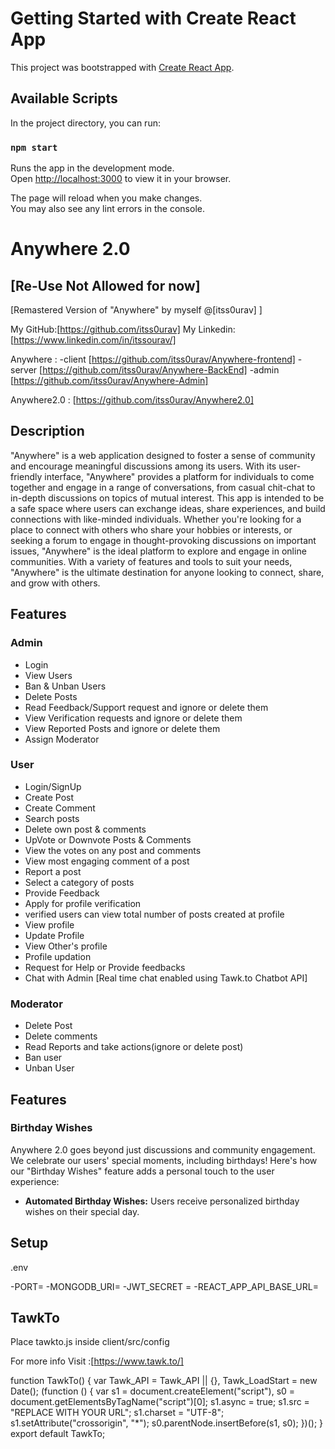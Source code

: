 # Getting Started with Create React App

This project was bootstrapped with [Create React App](https://github.com/facebook/create-react-app).

## Available Scripts

In the project directory, you can run:

### `npm start`

Runs the app in the development mode.\
Open [http://localhost:3000](http://localhost:3000) to view it in your browser.

The page will reload when you make changes.\
You may also see any lint errors in the console.

# Anywhere 2.0

## [Re-Use Not Allowed for now]

[Remastered Version of "Anywhere" by myself @[itss0urav] ]

My GitHub:[https://github.com/itss0urav]
My Linkedin:[https://www.linkedin.com/in/itssourav/]

Anywhere :
-client [https://github.com/itss0urav/Anywhere-frontend]
-server [https://github.com/itss0urav/Anywhere-BackEnd]
-admin [https://github.com/itss0urav/Anywhere-Admin]

Anywhere2.0 : [https://github.com/itss0urav/Anywhere2.0]

## Description

"Anywhere" is a web application designed to foster a sense of community and encourage meaningful discussions among its users. With its user-friendly interface, "Anywhere" provides a platform for individuals to come together and engage in a range of conversations, from casual chit-chat to in-depth discussions on topics of mutual interest. This app is intended to be a safe space where users can exchange ideas, share experiences, and build connections with like-minded individuals. Whether you're looking for a place to connect with others who share your hobbies or interests, or seeking a forum to engage in thought-provoking discussions on important issues, "Anywhere" is the ideal platform to explore and engage in online communities. With a variety of features and tools to suit your needs, "Anywhere" is the ultimate destination for anyone looking to connect, share, and grow with others.

## Features

### Admin

- Login
- View Users
- Ban & Unban Users
- Delete Posts
- Read Feedback/Support request and ignore or delete them
- View Verification requests and ignore or delete them
- View Reported Posts and ignore or delete them
- Assign Moderator

### User

- Login/SignUp
- Create Post
- Create Comment
- Search posts
- Delete own post & comments
- UpVote or Downvote Posts & Comments
- View the votes on any post and comments
- View most engaging comment of a post
- Report a post
- Select a category of posts
- Provide Feedback
- Apply for profile verification
- verified users can view total number of posts created at profile
- View profile
- Update Profile
- View Other's profile
- Profile updation
- Request for Help or Provide feedbacks
- Chat with Admin [Real time chat enabled using Tawk.to Chatbot API]

### Moderator

- Delete Post
- Delete comments
- Read Reports and take actions(ignore or delete post)
- Ban user
- Unban User


## Features

### Birthday Wishes

Anywhere 2.0 goes beyond just discussions and community engagement. We celebrate our users' special moments, including birthdays! Here's how our "Birthday Wishes" feature adds a personal touch to the user experience:

- **Automated Birthday Wishes:** Users receive personalized birthday wishes on their special day.



## Setup

.env

-PORT=
-MONGODB_URI=
-JWT_SECRET = 
-REACT_APP_API_BASE_URL=

## TawkTo

Place tawkto.js inside client/src/config


For more info Visit :[https://www.tawk.to/]

function TawkTo() {
  var Tawk_API = Tawk_API || {},
    Tawk_LoadStart = new Date();
  (function () {
    var s1 = document.createElement("script"),
      s0 = document.getElementsByTagName("script")[0];
    s1.async = true;
    s1.src = "REPLACE WITH YOUR URL";
    s1.charset = "UTF-8";
    s1.setAttribute("crossorigin", "*");
    s0.parentNode.insertBefore(s1, s0);
  })();
}
export default TawkTo;
